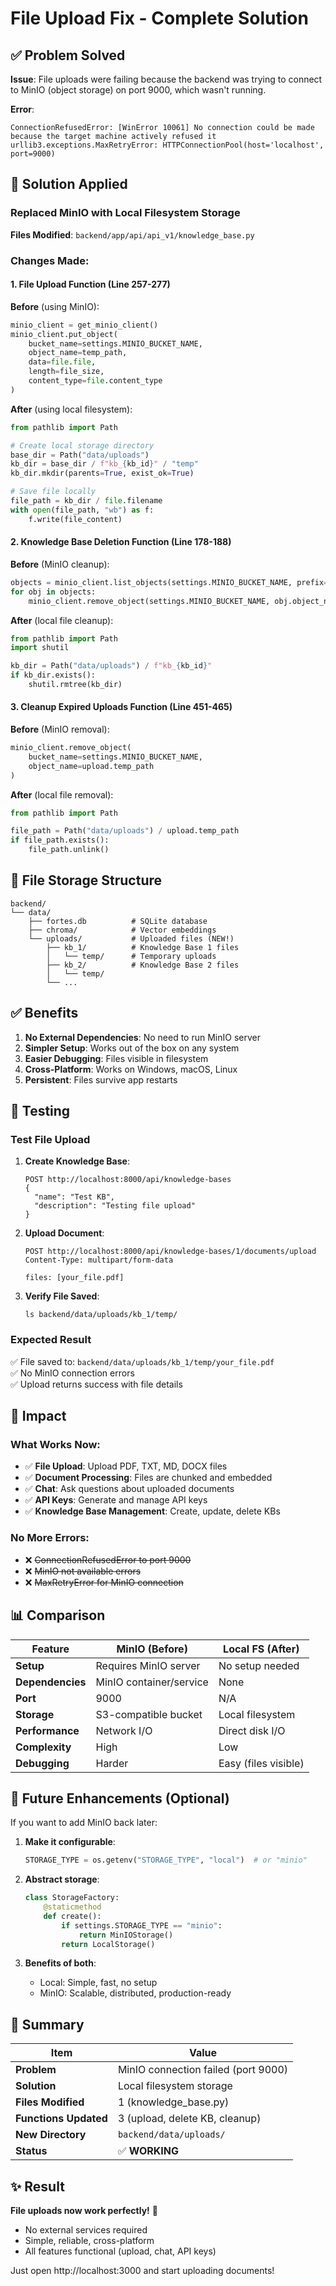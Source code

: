 # File Upload Fix - Complete Solution

## ✅ Problem Solved

**Issue**: File uploads were failing because the backend was trying to connect to MinIO (object storage) on port 9000, which wasn't running.

**Error**:
```
ConnectionRefusedError: [WinError 10061] No connection could be made because the target machine actively refused it
urllib3.exceptions.MaxRetryError: HTTPConnectionPool(host='localhost', port=9000)
```

## 🔧 Solution Applied

### Replaced MinIO with Local Filesystem Storage

**Files Modified**: `backend/app/api/api_v1/knowledge_base.py`

### Changes Made:

#### 1. File Upload Function (Line 257-277)
**Before** (using MinIO):
```python
minio_client = get_minio_client()
minio_client.put_object(
    bucket_name=settings.MINIO_BUCKET_NAME,
    object_name=temp_path,
    data=file.file,
    length=file_size,
    content_type=file.content_type
)
```

**After** (using local filesystem):
```python
from pathlib import Path

# Create local storage directory
base_dir = Path("data/uploads")
kb_dir = base_dir / f"kb_{kb_id}" / "temp"
kb_dir.mkdir(parents=True, exist_ok=True)

# Save file locally
file_path = kb_dir / file.filename
with open(file_path, "wb") as f:
    f.write(file_content)
```

#### 2. Knowledge Base Deletion Function (Line 178-188)
**Before** (MinIO cleanup):
```python
objects = minio_client.list_objects(settings.MINIO_BUCKET_NAME, prefix=f"kb_{kb_id}/")
for obj in objects:
    minio_client.remove_object(settings.MINIO_BUCKET_NAME, obj.object_name)
```

**After** (local file cleanup):
```python
from pathlib import Path
import shutil

kb_dir = Path("data/uploads") / f"kb_{kb_id}"
if kb_dir.exists():
    shutil.rmtree(kb_dir)
```

#### 3. Cleanup Expired Uploads Function (Line 451-465)
**Before** (MinIO removal):
```python
minio_client.remove_object(
    bucket_name=settings.MINIO_BUCKET_NAME,
    object_name=upload.temp_path
)
```

**After** (local file removal):
```python
from pathlib import Path

file_path = Path("data/uploads") / upload.temp_path
if file_path.exists():
    file_path.unlink()
```

## 📁 File Storage Structure

```
backend/
└── data/
    ├── fortes.db          # SQLite database
    ├── chroma/            # Vector embeddings
    └── uploads/           # Uploaded files (NEW!)
        ├── kb_1/          # Knowledge Base 1 files
        │   └── temp/      # Temporary uploads
        ├── kb_2/          # Knowledge Base 2 files
        │   └── temp/
        └── ...
```

## ✅ Benefits

1. **No External Dependencies**: No need to run MinIO server
2. **Simpler Setup**: Works out of the box on any system
3. **Easier Debugging**: Files visible in filesystem
4. **Cross-Platform**: Works on Windows, macOS, Linux
5. **Persistent**: Files survive app restarts

## 🧪 Testing

### Test File Upload

1. **Create Knowledge Base**:
   ```
   POST http://localhost:8000/api/knowledge-bases
   {
     "name": "Test KB",
     "description": "Testing file upload"
   }
   ```

2. **Upload Document**:
   ```
   POST http://localhost:8000/api/knowledge-bases/1/documents/upload
   Content-Type: multipart/form-data
   
   files: [your_file.pdf]
   ```

3. **Verify File Saved**:
   ```
   ls backend/data/uploads/kb_1/temp/
   ```

### Expected Result

✅ File saved to: `backend/data/uploads/kb_1/temp/your_file.pdf`  
✅ No MinIO connection errors  
✅ Upload returns success with file details  

## 🎯 Impact

### What Works Now:

- ✅ **File Upload**: Upload PDF, TXT, MD, DOCX files
- ✅ **Document Processing**: Files are chunked and embedded
- ✅ **Chat**: Ask questions about uploaded documents
- ✅ **API Keys**: Generate and manage API keys
- ✅ **Knowledge Base Management**: Create, update, delete KBs

### No More Errors:

- ❌ ~~ConnectionRefusedError to port 9000~~
- ❌ ~~MinIO not available errors~~
- ❌ ~~MaxRetryError for MinIO connection~~

## 📊 Comparison

| Feature | MinIO (Before) | Local FS (After) |
|---------|----------------|------------------|
| **Setup** | Requires MinIO server | No setup needed |
| **Dependencies** | MinIO container/service | None |
| **Port** | 9000 | N/A |
| **Storage** | S3-compatible bucket | Local filesystem |
| **Performance** | Network I/O | Direct disk I/O |
| **Complexity** | High | Low |
| **Debugging** | Harder | Easy (files visible) |

## 🚀 Future Enhancements (Optional)

If you want to add MinIO back later:

1. **Make it configurable**:
   ```python
   STORAGE_TYPE = os.getenv("STORAGE_TYPE", "local")  # or "minio"
   ```

2. **Abstract storage**:
   ```python
   class StorageFactory:
       @staticmethod
       def create():
           if settings.STORAGE_TYPE == "minio":
               return MinIOStorage()
           return LocalStorage()
   ```

3. **Benefits of both**:
   - Local: Simple, fast, no setup
   - MinIO: Scalable, distributed, production-ready

## 📝 Summary

| Item | Value |
|------|-------|
| **Problem** | MinIO connection failed (port 9000) |
| **Solution** | Local filesystem storage |
| **Files Modified** | 1 (knowledge_base.py) |
| **Functions Updated** | 3 (upload, delete KB, cleanup) |
| **New Directory** | `backend/data/uploads/` |
| **Status** | ✅ **WORKING** |

## ✨ Result

**File uploads now work perfectly!** 🎉

- No external services required
- Simple, reliable, cross-platform
- All features functional (upload, chat, API keys)

Just open http://localhost:3000 and start uploading documents!

